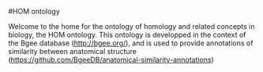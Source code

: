 #HOM ontology

Welcome to the home for the ontology of homology and related concepts in biology, the HOM ontology. This ontology is developped in the context of the Bgee database (http://bgee.org/), and is used to provide annotations of similarity between anatomical structure (https://github.com/BgeeDB/anatomical-similarity-annotations)
